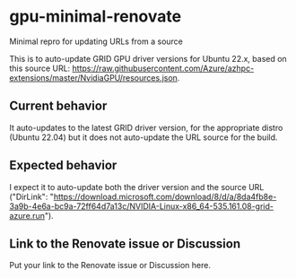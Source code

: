 # gpu-minimal-renovate
Minimal repro for updating URLs from a source

This is to auto-update GRID GPU driver versions for Ubuntu 22.x, based on this source URL: https://raw.githubusercontent.com/Azure/azhpc-extensions/master/NvidiaGPU/resources.json.

## Current behavior
It auto-updates to the latest GRID driver version, for the appropriate distro (Ubuntu 22.04) but it does not auto-update the URL source for the build. 

## Expected behavior

I expect it to auto-update both the driver version and the source URL ("DirLink": "https://download.microsoft.com/download/8/d/a/8da4fb8e-3a9b-4e6a-bc9a-72ff64d7a13c/NVIDIA-Linux-x86_64-535.161.08-grid-azure.run"). 

## Link to the Renovate issue or Discussion

Put your link to the Renovate issue or Discussion here.
